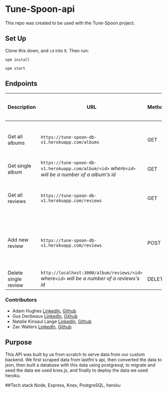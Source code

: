# Tune-Spoon-api

This repo was created to be used with the Tune-Spoon project.

## Set Up

Clone this down, and `cd` into it.  Then run:

`npm install`

`npm start`

## Endpoints

| Description | URL | Method | Required Properties for Request | Sample Successful Response |
|----------|-----|--------|---------------------|-----------------|
| Get all albums|`https://tune-spoon-db-v1.herokuapp.com/albums`| GET  | none | object with `album` property containing an array of all albums |
|Get single album|`https://tune-spoon-db-v1.herokuapp.com/album/<id>`     *where`<id>` will be a number of a album's id* | GET  | none | object of single albums info |
|Get all reviews| `https://tune-spoon-db-v1.herokuapp.com/reviews` | GET | none | object with `reviews` property containing an array of all reviews |
| Add new review|`https://tune-spoon-db-v1.herokuapp.com/reviews`| POST | `POST INFO` | `{message: 'Review with id <id> successfully posted', newReview: <Object with review info just posted>}`|
| Delete single review| `http://localhost:3000/album/reviews/<id>`     *where`<id>` will be a number of a reviews's id*  | DELETE | none | Trip #<id> has been deleted |

### Contributors
- Adam Hughes [LinkedIn](https://www.linkedin.com/in/front-end-adam/), [Github](https://github.com/ajh0050)<br>
- Gus Deribeaux [LinkedIn](https://www.linkedin.com/in/gus-deribeaux-562a511aa/), [Github](https://github.com/gderibeaux)<br>
- Natalie Kinsaul Lange [LinkedIn](https://www.linkedin.com/in/natalie-kinsaul/), [Github](https://github.com/nkinsaul/)<br>
- Zac Walters [LinkedIn](https://www.linkedin.com/in/zac-walters-67951b250/), [Github](https://github.com/zacwalters4)<br>

## Purpose
This API was built by us from scratch to serve data from our custom backend. We first scraped data from lastfm's api, then converted the data to json, then built a database with this data using postgresql, to migrate and seed the data we used knex.js, and finally to deploy the data we used heroku. 

##Tech stack
Node, Express, Knex, PostgreSQL, heroku
